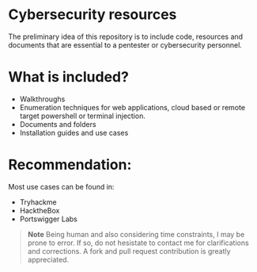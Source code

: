 # Cybersecurity resources
The preliminary idea of this repository is to include code, resources and documents that are essential to a pentester or cybersecurity personnel.

# What is included?
- Walkthroughs
- Enumeration techniques for web applications, cloud based or remote target powershell or terminal injection.
- Documents and folders
- Installation guides and use cases

# Recommendation:
Most use cases can be found in:
- Tryhackme
- HacktheBox
- Portswigger Labs

> **Note** Being human and also considering time constraints, I may be prone to error. If so, do not hesistate to contact me for clarifications and corrections. A fork and pull request contribution is greatly appreciated.
